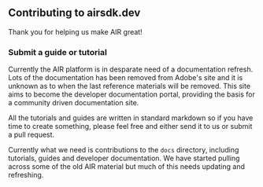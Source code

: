 
## Contributing to airsdk.dev

Thank you for helping us make AIR great!  



### Submit a guide or tutorial 

Currently the AIR platform is in desparate need of a documentation refresh. Lots of the documentation has been removed from Adobe's site and it is unknown as to when the last reference materials will be removed. This site aims to become the developer documentation portal, providing the basis for a community driven documentation site.

All the tutorials and guides are written in standard markdown so if you have time to create something, please feel free and either send it to us or submit a pull request.

Currently what we need is contributions to the `docs` directory, including tutorials, guides and developer documentation. We have started pulling across some of the old AIR material but much of this needs updating and refreshing.

